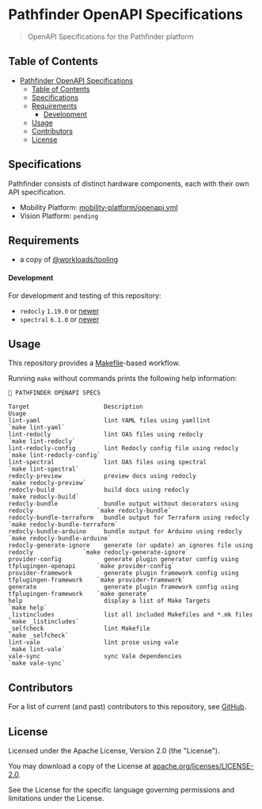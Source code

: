 # Pathfinder OpenAPI Specifications

> OpenAPI Specifications for the Pathfinder platform

## Table of Contents

<!-- TOC -->
* [Pathfinder OpenAPI Specifications](#pathfinder-openapi-specifications)
  * [Table of Contents](#table-of-contents)
  * [Specifications](#specifications)
  * [Requirements](#requirements)
      * [Development](#development)
  * [Usage](#usage)
  * [Contributors](#contributors)
  * [License](#license)
<!-- TOC -->

## Specifications

Pathfinder consists of distinct hardware components, each with their own API specification.

- Mobility Platform: [mobility-platform/openapi.yml](./mobility-platform/openapi.yml)
- Vision Platform: `pending`

## Requirements

- a copy of [@workloads/tooling](https://github.com/workloads/tooling)

#### Development

For development and testing of this repository:

* `redocly` `1.19.0` or [newer](https://redocly.com/docs/cli/installation)
* `spectral` `6.1.0` or [newer](https://docs.stoplight.io/docs/spectral/b8391e051b7d8-installation)

## Usage

This repository provides a [Makefile](./Makefile)-based workflow.

Running `make` without commands prints the following help information:

```text
🧭 PATHFINDER OPENAPI SPECS

Target                     Description                                                     Usage
lint-yaml                  lint YAML files using yamllint                                  `make lint-yaml`
lint-redocly               lint OAS files using redocly                                    `make lint-redocly`
lint-redocly-config        lint Redocly config file using redocly                          `make lint-redocly-config`
lint-spectral              lint OAS files using spectral                                   `make lint-spectral`
redocly-preview            preview docs using redocly                                      `make redocly-preview`
redocly-build              build docs using redocly                                        `make redocly-build`
redocly-bundle             bundle output without decorators using redocly                  `make redocly-bundle`
redocly-bundle-terraform   bundle output for Terraform using redocly                       `make redocly-bundle-terraform`
redocly-bundle-arduino     bundle output for Arduino using redocly                         `make redocly-bundle-arduino`
redocly-generate-ignore    generate (or update) an ignores file using redocly              `make redocly-generate-ignore`
provider-config            generate plugin generator config using tfplugingen-openapi      `make provider-config`
provider-framework         generate plugin framework config using tfplugingen-framework    `make provider-framework`
generate                   generate plugin framework config using tfplugingen-framework    `make generate`
help                       display a list of Make Targets                                  `make help`
_listincludes              list all included Makefiles and *.mk files                      `make _listincludes`
_selfcheck                 lint Makefile                                                   `make _selfcheck`
lint-vale                  lint prose using vale                                           `make lint-vale`
vale-sync                  sync Vale dependencies                                          `make vale-sync`
```

## Contributors

For a list of current (and past) contributors to this repository, see [GitHub](https://github.com/workloads/pathfinder-openapi-specs/graphs/contributors).

## License

Licensed under the Apache License, Version 2.0 (the "License").

You may download a copy of the License at [apache.org/licenses/LICENSE-2.0](http://www.apache.org/licenses/LICENSE-2.0).

See the License for the specific language governing permissions and limitations under the License.
